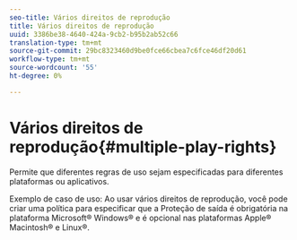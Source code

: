 ```yaml
---
seo-title: Vários direitos de reprodução
title: Vários direitos de reprodução
uuid: 3386be38-4640-424a-9cb2-b95b2ab52c66
translation-type: tm+mt
source-git-commit: 29bc8323460d9be0fce66cbea7c6fce46df20d61
workflow-type: tm+mt
source-wordcount: '55'
ht-degree: 0%

---
```



# Vários direitos de reprodução{#multiple-play-rights}

Permite que diferentes regras de uso sejam especificadas para diferentes plataformas ou aplicativos.

Exemplo de caso de uso: Ao usar vários direitos de reprodução, você pode criar uma política para especificar que a Proteção de saída é obrigatória na plataforma Microsoft® Windows® e é opcional nas plataformas Apple® Macintosh® e Linux®.
